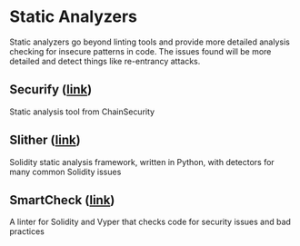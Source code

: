 # Static Analyzers
Static analyzers go beyond linting tools and provide more detailed analysis
checking for insecure patterns in code.
The issues found will be more detailed and detect things like re-entrancy attacks.

## Securify ([link](https://github.com/eth-sri/securify))
Static analysis tool from ChainSecurity

## Slither ([link](https://github.com/trailofbits/slither))
Solidity static analysis framework, written in Python, with detectors for many common Solidity issues

## SmartCheck ([link](https://tool.smartdec.net/))
A linter for Solidity and Vyper that checks code for security issues and bad practices
